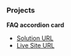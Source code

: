 ### Projects

**FAQ accordion card**
- [Solution URL](https://github.com/udulko2/challenges/projects/faq-accordion-card/)
- [Live Site URL](https://faq-accordion-card-eae9e3.netlify.app)
